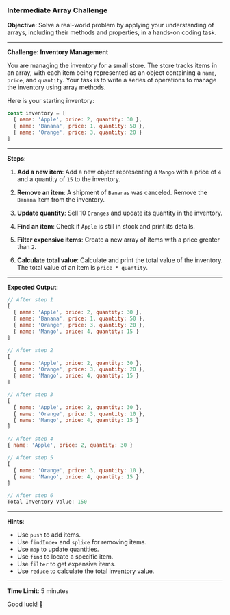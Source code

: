 ### Intermediate Array Challenge

**Objective**: Solve a real-world problem by applying your understanding of arrays, including their methods and properties, in a hands-on coding task.

---

**Challenge: Inventory Management**

You are managing the inventory for a small store. The store tracks items in an array, with each item being represented as an object containing a `name`, `price`, and `quantity`. Your task is to write a series of operations to manage the inventory using array methods.

Here is your starting inventory:

```javascript
const inventory = [
  { name: 'Apple', price: 2, quantity: 30 },
  { name: 'Banana', price: 1, quantity: 50 },
  { name: 'Orange', price: 3, quantity: 20 }
]
```

---

**Steps**:

1. **Add a new item**: Add a new object representing a `Mango` with a price of `4` and a quantity of `15` to the inventory.

2. **Remove an item**: A shipment of `Bananas` was canceled. Remove the `Banana` item from the inventory.

3. **Update quantity**: Sell 10 `Oranges` and update its quantity in the inventory.

4. **Find an item**: Check if `Apple` is still in stock and print its details.

5. **Filter expensive items**: Create a new array of items with a price greater than `2`.

6. **Calculate total value**: Calculate and print the total value of the inventory. The total value of an item is `price * quantity`.

---

**Expected Output**:

```javascript
// After step 1
[
  { name: 'Apple', price: 2, quantity: 30 },
  { name: 'Banana', price: 1, quantity: 50 },
  { name: 'Orange', price: 3, quantity: 20 },
  { name: 'Mango', price: 4, quantity: 15 }
]

// After step 2
[
  { name: 'Apple', price: 2, quantity: 30 },
  { name: 'Orange', price: 3, quantity: 20 },
  { name: 'Mango', price: 4, quantity: 15 }
]

// After step 3
[
  { name: 'Apple', price: 2, quantity: 30 },
  { name: 'Orange', price: 3, quantity: 10 },
  { name: 'Mango', price: 4, quantity: 15 }
]

// After step 4
{ name: 'Apple', price: 2, quantity: 30 }

// After step 5
[
  { name: 'Orange', price: 3, quantity: 10 },
  { name: 'Mango', price: 4, quantity: 15 }
]

// After step 6
Total Inventory Value: 150
```

---

**Hints**:

- Use `push` to add items.
- Use `findIndex` and `splice` for removing items.
- Use `map` to update quantities.
- Use `find` to locate a specific item.
- Use `filter` to get expensive items.
- Use `reduce` to calculate the total inventory value.

---

**Time Limit**: 5 minutes

Good luck! 🎉
